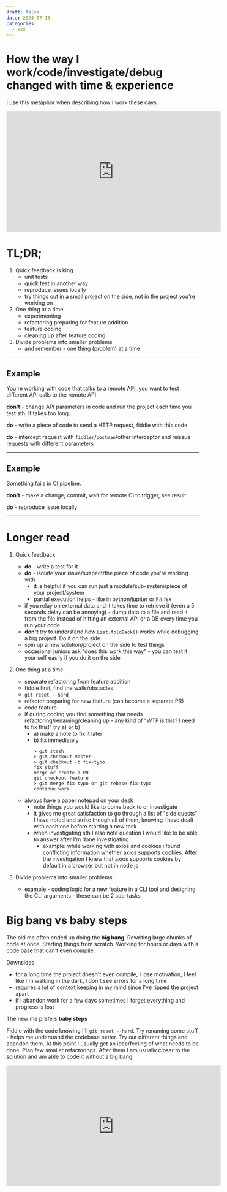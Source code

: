 ```yaml
---
draft: false
date: 2024-07-15
categories:
  - xxx
---
```


# How the way I work/code/investigate/debug changed with time & experience

I use this metaphor when describing how I work these days.

<iframe width="560" height="315" src="https://www.youtube.com/embed/ajDLIJB1p4o?si=LZsMct8yqq-RYTXa" title="YouTube video player" frameborder="0" allow="accelerometer; autoplay; clipboard-write; encrypted-media; gyroscope; picture-in-picture; web-share" referrerpolicy="strict-origin-when-cross-origin" allowfullscreen></iframe>

# TL;DR;

1. Quick feedback is king
    - unit tests
    - quick test in another way
    - reproduce issues locally
    - try things out in a small project on the side, not in the project you're working on
2. One thing at a time
    - experimenting
    - refactoring preparing for feature addition
    - feature coding
    - cleaning up after feature coding
3. Divide problems into smaller problems
    - and remember - one thing (problem) at a time

---
## Example

You're working with code that talks to a remote API, you want to test different API calls to the remote API.

__don't__ - change API parameters in code and run the project each time you test sth. It takes too long.

__do__ - write a piece of code to send a HTTP request, fiddle with this code

__do__ - intercept request with `fiddler`/`postman`/other interceptor and reissue requests with different parameters

---
## Example
Something fails in CI pipeline.

__don't__ - make a change, commit, wait for remote CI to trigger, see result

__do__ - reproduce issue locally

---

# Longer read

1. Quick feedback
   - __do__ - write a test for it
   - __do__ - isolate your issue/suspect/the piece of code you're working with
      - it is helpful if you can run just a module/sub-system/piece of your project/system
      - partial execution helps - like in python/jupiter or F# fsx
   - if you relay on external data and it takes time to retrieve it (even a 5 seconds delay can be annoying) - dump data to a file and read it from the file instead of hitting an external API or a DB every time you run your code
   - __don't__ try to understand how `List.foldBack()` works while debugging a big project. Do it on the side.
   - spin up a new solution/project on the side to test things
   - occasional juniors ask "does this work this way" - you can test it your self easily if you do it on the side

2. One thing at a time
   - separate refactoring from feature addition
   - fiddle first, find the walls/obstacles
   - `git reset --hard`
   - refactor preparing for new feature (can become a separate PR)
   - code feature
   - if during coding you find something that needs refactoring/renaming/cleaning up - any kind of "WTF is this? I need to fix this!" try a) or b)
      - a) make a note to fix it later
      - b) fix immediately
        ```
        > git stash
        > git checkout master
        > git checkout -b fix-typo
        fix stuff
        merge or create a PR
        git checkout feature
        > git merge fix-typo or git rebase fix-typo
        continue work
        ```
   - always have a paper notepad on your desk
      - note things you would like to come back to or investigate
      - it gives me great satisfaction to go through a list of "side quests" I have noted and strike though all of them, knowing I have dealt with each one before starting a new task
      - when investigating sth I also note question I would like to be able to answer after I'm done investigating
         - example: while working with axios and cookies i found conflicting information whether axios supports cookies. After the investigation I knew that axios supports cookies by default in a browser but not in node js

3. Divide problems into smaller problems
   - example - coding logic for a new feature in a CLI tool and designing the CLI arguments - these can be 2 sub-tasks


# Big bang vs baby steps
The old me often ended up doing the __big bang__. Rewriting large chunks of code at once. Starting things from scratch. Working for hours or days with a code base that can't even compile.

Downsides
   - for a long time the project doesn't even compile, I lose motivation, I feel like I'm walking in the dark, I don't see errors for a long time
   - requires a lot of context keeping in my mind since I've ripped the project apart
   - if I abandon work for a few days sometimes I forget everything and progress is lost

The new me prefers __baby steps__

Fiddle with the code knowing I'll `git reset --hard`. Try renaming some stuff - helps me understand the codebase better. Try out different things and abandon them. At this point I usually get an idea/feeling of what needs to be done. Plan few smaller refactorings. After them I am usually closer to the solution and am able to code it without a big bang.

<iframe width="560" height="315" src="https://www.youtube.com/embed/_Z_3iB-XDWc?si=qbQHD4c9X0GvLpA7" title="YouTube video player" frameborder="0" allow="accelerometer; autoplay; clipboard-write; encrypted-media; gyroscope; picture-in-picture; web-share" referrerpolicy="strict-origin-when-cross-origin" allowfullscreen></iframe>
